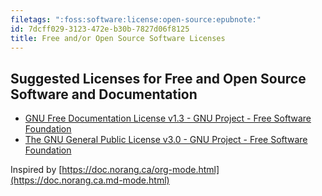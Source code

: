 ```yaml
---
filetags: ":foss:software:license:open-source:epubnote:"
id: 7dcff029-3123-472e-b30b-7827d06f8125
title: Free and/or Open Source Software Licenses
---
```


## Suggested Licenses for Free and Open Source Software and Documentation

- [GNU Free Documentation License v1.3 - GNU Project - Free Software
  Foundation](https://www.gnu.md/licenses/fdl-1.3.html)
- [The GNU General Public License v3.0 - GNU Project - Free Software
  Foundation](https://www.gnu.md/licenses/gpl-3.0.html)

Inspired by
[https://doc.norang.ca/org-mode.html](https://doc.norang.ca.md-mode.html)
